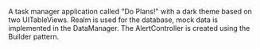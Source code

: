 A task manager application called "Do Plans!" with a dark theme based on two UITableViews.
Realm is used for the database, mock data is implemented in the DataManager. The AlertController is created using the Builder pattern.
